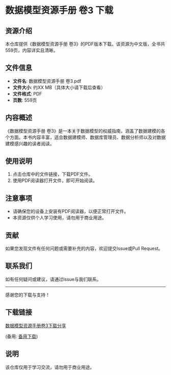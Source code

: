 # 数据模型资源手册 卷3 下载

## 资源介绍

本仓库提供《数据模型资源手册 卷3》的PDF版本下载。该资源为中文版，全书共559页，内容详实且清晰。

## 文件信息

- **文件名**: 数据模型资源手册 卷3.pdf
- **文件大小**: 约XX MB（具体大小请下载后查看）
- **文件格式**: PDF
- **页数**: 559页

## 内容概述

《数据模型资源手册 卷3》是一本关于数据模型的权威指南，涵盖了数据建模的各个方面。本书内容丰富，适合数据建模师、数据库管理员、数据分析师以及对数据建模感兴趣的读者阅读。

## 使用说明

1. 点击仓库中的文件链接，下载PDF文件。
2. 使用PDF阅读器打开文件，即可开始阅读。

## 注意事项

- 请确保您的设备上安装有PDF阅读器，以便正常打开文件。
- 本资源仅供个人学习使用，请勿用于商业用途。

## 贡献

如果您发现文件有任何问题或需要补充的内容，欢迎提交Issue或Pull Request。

## 联系我们

如有任何疑问或建议，请通过Issue与我们联系。

---

感谢您的下载与支持！

## 下载链接
[数据模型资源手册卷3下载分享](https://pan.quark.cn/s/0518c3e0fbb2) 

(备用: [备用下载](https://pan.baidu.com/s/1Bs0bw9OdDX-ajgPA9_dEVA?pwd=1234))

## 说明

该仓库仅用于学习交流，请勿用于商业用途。
